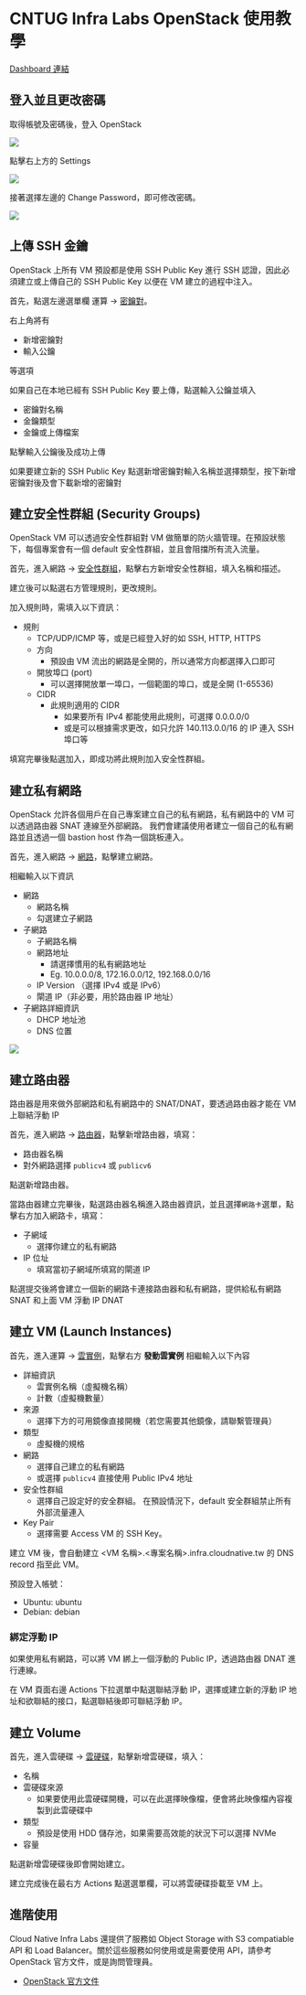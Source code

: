 # CNTUG Infra Labs OpenStack 使用教學

[Dashboard 連結](https://openstack.cloudnative.tw/)

## 登入並且更改密碼

取得帳號及密碼後，登入 OpenStack

![](images/login_page.png)

點擊右上方的 Settings

![](images/settings.png)

接著選擇左邊的 Change Password，即可修改密碼。

![](images/change_password.png)

## 上傳 SSH 金鑰

OpenStack 上所有 VM 預設都是使用 SSH Public Key 進行 SSH 認證，因此必須建立或上傳自己的 SSH Public Key 以便在 VM 建立的過程中注入。

首先，點選左邊選單欄 運算 -> [密鑰對](https://openstack.cloudnative.tw/project/key_pairs)。

右上角將有
  - 新增密鑰對
  - 輸入公鑰

等選項

如果自己在本地已經有 SSH Public Key 要上傳，點選輸入公鑰並填入

- 密鑰對名稱
- 金鑰類型
- 金鑰或上傳檔案

點擊輸入公鑰後及成功上傳

如果要建立新的 SSH Public Key 點選新增密鑰對輸入名稱並選擇類型，按下新增密鑰對後及會下載新增的密鑰對

## 建立安全性群組 (Security Groups)

OpenStack VM 可以透過安全性群組對 VM 做簡單的防火牆管理。在預設狀態下，每個專案會有一個 default 安全性群組，並且會阻擋所有流入流量。

首先，進入網路 -> [安全性群組](https://openstack.cloudnative.tw/project/security_groups/)，點擊右方新增安全性群組，填入名稱和描述。

建立後可以點選右方管理規則，更改規則。

加入規則時，需填入以下資訊：

- 規則
    - TCP/UDP/ICMP 等，或是已經登入好的如 SSH, HTTP, HTTPS
    - 方向
        - 預設由 VM 流出的網路是全開的，所以通常方向都選擇入口即可
    - 開放埠口 (port)
        - 可以選擇開放單一埠口，一個範圍的埠口，或是全開 (1-65536)
    - CIDR
        - 此規則適用的 CIDR
            - 如果要所有 IPv4 都能使用此規則，可選擇 0.0.0.0/0
            - 或是可以根據需求更改，如只允許 140.113.0.0/16 的 IP 連入 SSH 埠口等

填寫完畢後點選加入，即成功將此規則加入安全性群組。


## 建立私有網路

OpenStack 允許各個用戶在自己專案建立自己的私有網路，私有網路中的 VM 可以透過路由器 SNAT 連線至外部網路。
我們會建議使用者建立一個自己的私有網路並且透過一個 bastion host 作為一個跳板連入。

首先，進入網路 -> [網路](https://openstack.cloudnative.tw/project/networks/)，點擊建立網路。

相繼輸入以下資訊

- 網路
    - 網路名稱
    - 勾選建立子網路
- 子網路
    - 子網路名稱
    - 網路地址
        - 請選擇慣用的私有網路地址
        - Eg. 10.0.0.0/8, 172.16.0.0/12, 192.168.0.0/16
    - IP Version （選擇 IPv4 或是 IPv6）
    - 閘道 IP（非必要，用於路由器 IP 地址）
- 子網路詳細資訊
    - DHCP 地址池
    - DNS 位置

![](images/create_network.png)


## 建立路由器

路由器是用來做外部網路和私有網路中的 SNAT/DNAT，要透過路由器才能在 VM 上聯結浮動 IP

首先，進入網路 -> [路由器](https://openstack.cloudnative.tw/project/routers/)，點擊新增路由器，填寫：

- 路由器名稱
- 對外網路選擇 `publicv4` 或 `publicv6`

點選新增路由器。

當路由器建立完畢後，點選路由器名稱進入路由器資訊，並且選擇`網路卡`選單，點擊右方加入網路卡，填寫：
- 子網域
    - 選擇你建立的私有網路
- IP 位址
    - 填寫當初子網域所填寫的閘道 IP

點選提交後將會建立一個新的網路卡連接路由器和私有網路，提供給私有網路 SNAT 和上面 VM 浮動 IP DNAT


## 建立 VM (Launch Instances)

首先，進入運算 -> [雲實例](https://openstack.cloudnative.tw/project/instances/)，點擊右方 **發動雲實例** 相繼輸入以下內容

- 詳細資訊
    - 雲實例名稱（虛擬機名稱）
    - 計數（虛擬機數量）
- 來源
    - 選擇下方的可用鏡像直接開機（若您需要其他鏡像，請聯繫管理員）
- 類型
    - 虛擬機的規格
- 網路
    - 選擇自己建立的私有網路
    - 或選擇 `publicv4` 直接使用 Public IPv4 地址
- 安全性群組
    - 選擇自己設定好的安全群組。
    在預設情況下，default 安全群組禁止所有外部流量連入
- Key Pair
    - 選擇需要 Access VM 的 SSH Key。

建立 VM 後，會自動建立 <VM 名稱>.<專案名稱>.infra.cloudnative.tw 的 DNS record 指至此 VM。

預設登入帳號：

- Ubuntu: ubuntu
- Debian: debian

### 綁定浮動 IP

如果使用私有網路，可以將 VM 綁上一個浮動的 Public IP，透過路由器 DNAT 進行連線。

在 VM 頁面右邊 Actions 下拉選單中點選聯結浮動 IP，選擇或建立新的浮動 IP 地址和欲聯結的接口，點選聯結後即可聯結浮動 IP。

## 建立 Volume

首先，進入雲硬碟 -> [雲硬碟](https://openstack.cloudnative.tw/project/volumes/)，點擊新增雲硬碟，填入：

- 名稱
- 雲硬碟來源
    - 如果要使用此雲硬碟開機，可以在此選擇映像檔，便會將此映像檔內容複製到此雲硬碟中
- 類型
    - 預設是使用 HDD 儲存池，如果需要高效能的狀況下可以選擇 NVMe
- 容量

點選新增雲硬碟後即會開始建立。

建立完成後在最右方 Actions 點選選單欄，可以將雲硬碟掛載至 VM 上。

## 進階使用

Cloud Native Infra Labs 還提供了服務如 Object Storage with S3 compatiable API 和 Load Balancer。關於這些服務如何使用或是需要使用 API，請參考 OpenStack 官方文件，或是詢問管理員。

- [OpenStack 官方文件](https://docs.openstack.org/xena/)
